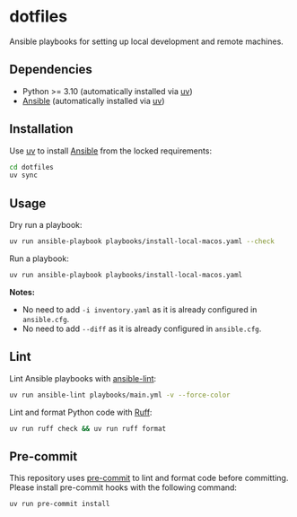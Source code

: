 # dotfiles

Ansible playbooks for setting up local development and remote machines.

## Dependencies

- Python >= 3.10 (automatically installed via [uv](https://docs.astral.sh/uv/))
- [Ansible](https://docs.ansible.com/ansible/latest/installation_guide/intro_installation.html) (automatically installed via [uv](https://docs.astral.sh/uv/))

## Installation

Use [uv](https://docs.astral.sh/uv/) to install [Ansible](https://docs.ansible.com/ansible/latest/installation_guide/intro_installation.html) from the locked requirements:

```bash
cd dotfiles
uv sync
```

## Usage

Dry run a playbook:
```bash
uv run ansible-playbook playbooks/install-local-macos.yaml --check
```

Run a playbook:
```bash
uv run ansible-playbook playbooks/install-local-macos.yaml
```

**Notes:**
- No need to add `-i inventory.yaml` as it is already configured in `ansible.cfg`.
- No need to add `--diff` as it is already configured in `ansible.cfg`.

## Lint

Lint Ansible playbooks with [ansible-lint](https://docs.astral.sh/ansible-lint/):
```bash
uv run ansible-lint playbooks/main.yml -v --force-color
```

Lint and format Python code with [Ruff](https://docs.astral.sh/ruff/):
```bash
uv run ruff check && uv run ruff format
```

## Pre-commit

This repository uses [pre-commit](https://pre-commit.com/) to lint and format code before committing.
Please install pre-commit hooks with the following command:
```bash
uv run pre-commit install
```
